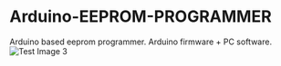 # Arduino-EEPROM-PROGRAMMER
Arduino based eeprom programmer. Arduino firmware + PC software.
![Test Image 3](/screen000.jpg)
